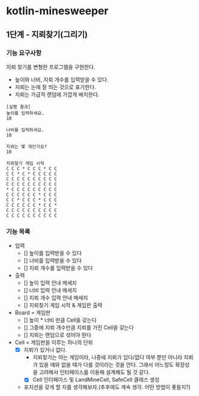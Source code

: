 # kotlin-minesweeper
## 1단계 - 지뢰찾기(그리기)
### 기능 요구사항
지뢰 찾기를 변형한 프로그램을 구현한다.

- 높이와 너비, 지뢰 개수를 입력받을 수 있다.
- 지뢰는 눈에 잘 띄는 것으로 표기한다.
- 지뢰는 가급적 랜덤에 가깝게 배치한다.

```text
[실행 결과]
높이를 입력하세요.
10

너비를 입력하세요.
10

지뢰는 몇 개인가요?
10

지뢰찾기 게임 시작
C C C * C C C * C C
C C * C * C C C C C
C C C C C C C C C C
C C C C C C C C C C
* C C C C C C C C C
C C C C C C * C C C
C C * C C C * C C C
C C C C C C * C C *
C C C C C C C C C C
C C C C C C C C C C
```

### 기능 목록 
- 입력 
  - [] 높이를 입력받을 수 있다 
  - [] 너비를 입력받을 수 있다 
  - [] 지뢰 개수를 입력받을 수 있다 
- 출력 
  - [] 높이 입력 안내 메세지 
  - [] 너비 입력 안내 메세지 
  - [] 지뢰 개수 입력 안내 메세지
  - [] 지뢰찾기 게임 시작 & 게임판 출력
- Board = 게임판 
  - [] 높이 * 너비 만큼 Cell을 갖는다
  - [] 그중에 지뢰 개수만큼 지뢰를 가진 Cell을 갖는다 
  - [] 지뢰는 랜덤으로 섞어야 한다 
- Cell = 게임판을 이루는 하나의 단위 
  - [x] 지뢰가 있거나 없다.
    - 지뢰찾기는 아는 게임이라, 나중에 지뢰가 있다/없다 여부 뿐만 아니라 지뢰가 있을 때와 없을 때가 다를 것이라는 것을 안다. 그래서 어느정도 확장성을 고려해서 인터페이스를 이용해 설계해도 될 것 같다.
    - [x] Cell 인터페이스 및 LandMineCell, SafeCell 클래스 생성 
  - 포지션을 갖게 할 지를 생각해보자.(추후에도 계속 생각. 어떤 방법이 좋을지?) 
